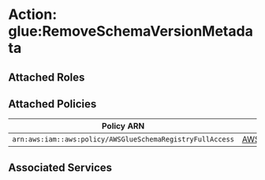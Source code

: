 # Action: glue:RemoveSchemaVersionMetadata

## Attached Roles

## Attached Policies

| Policy ARN | Policy Name |
|------------|-------------|
| `arn:aws:iam::aws:policy/AWSGlueSchemaRegistryFullAccess` | [AWSGlueSchemaRegistryFullAccess](../policies.md#awsglueschemaregistryfullaccess) |

## Associated Services

